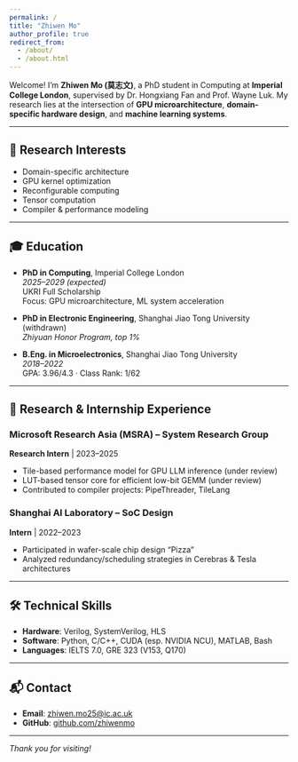 ```yaml
---
permalink: /
title: "Zhiwen Mo"
author_profile: true
redirect_from: 
  - /about/
  - /about.html
---
```


Welcome! I’m **Zhiwen Mo (莫志文)**, a PhD student in Computing at **Imperial College London**, supervised by Dr. Hongxiang Fan and Prof. Wayne Luk. My research lies at the intersection of **GPU microarchitecture**, **domain-specific hardware design**, and **machine learning systems**.

---

## 🧠 Research Interests

- Domain-specific architecture
- GPU kernel optimization
- Reconfigurable computing
- Tensor computation
- Compiler & performance modeling

---

## 🎓 Education

- **PhD in Computing**, Imperial College London  
  *2025–2029 (expected)*  
  UKRI Full Scholarship  
  Focus: GPU microarchitecture, ML system acceleration

- **PhD in Electronic Engineering**, Shanghai Jiao Tong University (withdrawn)  
  *Zhiyuan Honor Program, top 1%*

- **B.Eng. in Microelectronics**, Shanghai Jiao Tong University  
  *2018–2022*  
  GPA: 3.96/4.3 · Class Rank: 1/62

---

## 🧪 Research & Internship Experience

### Microsoft Research Asia (MSRA) – System Research Group  
**Research Intern** | 2023–2025  
- Tile-based performance model for GPU LLM inference (under review)  
- LUT-based tensor core for efficient low-bit GEMM (under review)  
- Contributed to compiler projects: PipeThreader, TileLang

### Shanghai AI Laboratory – SoC Design  
**Intern** | 2022–2023  
- Participated in wafer-scale chip design “Pizza”  
- Analyzed redundancy/scheduling strategies in Cerebras & Tesla architectures

---

## 🛠 Technical Skills

- **Hardware**: Verilog, SystemVerilog, HLS
- **Software**: Python, C/C++, CUDA (esp. NVIDIA NCU), MATLAB, Bash
- **Languages**: IELTS 7.0, GRE 323 (V153, Q170)

---

## 📬 Contact

- **Email**: [zhiwen.mo25@ic.ac.uk](mailto:zhiwen.mo25@ic.ac.uk)  
- **GitHub**: [github.com/zhiwenmo](https://github.com/zhiwenmo)

---

*Thank you for visiting!*
